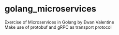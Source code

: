# golang_microservices
Exercise of Microservices in Golang by Ewan Valentine<br/> 
Make use of protobuf and gRPC as transport protocol 
